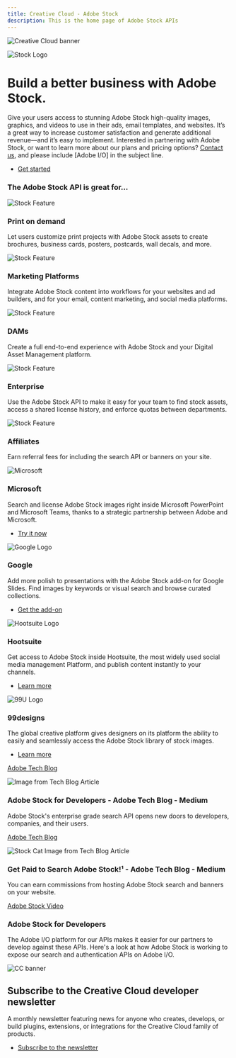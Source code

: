 ```yaml
---
title: Creative Cloud - Adobe Stock
description: This is the home page of Adobe Stock APIs 
---
```


<Hero slots="image, icon, heading, text, buttons" variant="halfwidth" />

![Creative Cloud banner](https://adobe.io/shared/images/cc-hero.png)

![Stock Logo](https://adobe.io/shared/icons/st_appicon_64.svg)

# Build a better business with Adobe Stock.

Give your users access to stunning Adobe Stock high-quality images, graphics, and videos to use in their ads, email templates, and websites. It’s a great way to increase customer satisfaction and generate additional revenue—and it’s easy to implement. Interested in partnering with Adobe Stock, or want to learn more about our plans and pricing options? [Contact us](mailto:Grp-AdobeStockPartnerships@adobe.com?subject=AdobeI/O), and please include [Adobe I/O] in the subject line.

* [Get started](https://www.adobe.io/apis/creativecloud/stock/docs.html)

<TitleBlock slots="heading" theme="dark" />

### The Adobe Stock API is great for...

<TextBlock slots="image, heading, text" width="33%" theme="dark" isCentered />

![Stock Feature](images/stock-feature1.jpg)

### Print on demand

Let users customize print projects with Adobe Stock assets to create brochures, business cards, posters, postcards, wall decals, and more.

<TextBlock slots="image, heading, text" width="33%" theme="dark" isCentered />

![Stock Feature](images/stock-feature2.jpg)

### Marketing Platforms

Integrate Adobe Stock content into workflows for your websites and ad builders, and for your email, content marketing, and social media platforms.

<TextBlock slots="image, heading, text" width="33%" theme="dark" isCentered />

![Stock Feature](images/stock-feature3.jpg)

### DAMs

Create a full end-to-end experience with Adobe Stock and your Digital Asset Management platform.

<TextBlock slots="image, heading, text" width="50%" theme="dark" isCentered />

![Stock Feature](images/stock-feature4.jpg)

### Enterprise

Use the Adobe Stock API to make it easy for your team to find stock assets, access a shared license history, and enforce quotas between departments.

<TextBlock slots="image, heading, text" width="50%" theme="dark" isCentered />


![Stock Feature](images/stock-feature5.jpg)

### Affiliates

Earn referral fees for including the search API or banners on your site.


<TextBlock slots="image, heading, text, links" width="25%" theme="light" isCentered />

![Microsoft](images/msfteams.png)

### Microsoft

Search and license Adobe Stock images right inside Microsoft PowerPoint and Microsoft Teams, thanks to a strategic partnership between Adobe and Microsoft.

- [Try it now](https://store.office.com/en-us/app.aspx?assetid=WA104380902)

<TextBlock slots="image, heading, text, links" width="25%" theme="light" isCentered />


![Google Logo](images/google-logo.png)

### Google

Add more polish to presentations with the Adobe Stock add-on for Google Slides. Find images by keywords or visual search and browse curated collections.

- [Get the add-on](https://chrome.google.com/webstore/detail/adobe-stock/hlademlgjnbejekiikfjchnggniijlpe)

<TextBlock slots="image, heading, text, links" width="25%" theme="light" isCentered />

![Hootsuite Logo](images/adobe-io-logos-hoot.svg)

### Hootsuite

Get access to Adobe Stock inside Hootsuite, the most widely used social media management Platform, and publish content instantly to your channels.

- [Learn more](https://hootsuite.com/pages/adobe)

<TextBlock slots="image, heading, text, links" width="25%" theme="light" isCentered />

![99U Logo](images/adobe-io-logos-99d.svg)

### 99designs

The global creative platform gives designers on its platform the ability to easily and seamlessly access the Adobe Stock library of stock images.

- [Learn more](https://99designs.com/promo/adobe-stock)

<ResourceCard slots="link, image, heading, text" width="45%" variant="vertical" />

[Adobe Tech Blog](https://medium.com/adobetech/adobe-stock-for-developers-913186f89415)

![Image from Tech Blog Article](images/stockfrommedium.png)

### Adobe Stock for Developers - Adobe Tech Blog - Medium

Adobe Stock's enterprise grade search API opens new doors to developers, companies, and their users.

<ResourceCard slots="link, image, heading, text" width="45%" variant="vertical" />

[Adobe Tech Blog](https://medium.com/adobetech/get-paid-to-search-adobe-stock-e2ba9a7c0312?source=friends_link&sk=50008766fb188abfa91bce5786baa1cf)

![Stock Cat Image from Tech Blog Article](images/stock_cat.png)

### Get Paid to Search Adobe Stock!¹ - Adobe Tech Blog - Medium

You can earn commissions from hosting Adobe Stock search and banners on your website.

<TextBlock slots="video, heading, text" />

[Adobe Stock Video](https://www.youtube.com/watch?v=uCcgozf0qVE&feature=youtu.be&ab_channel=AdobeDevelopers) 

### Adobe Stock for Developers

The Adobe I/O platform for our APIs makes it easier for our partners to develop against these APIs. Here's a look at how Adobe Stock is working to expose our search and authentication APIs on Adobe I/O.


<SummaryBlock slots="image, heading, text, buttons" background="rgb(9, 90, 186)" />

![CC banner](https://adobe.io/shared/images/cc-banner.png)

## Subscribe to the Creative Cloud developer newsletter 

A monthly newsletter featuring news for anyone who creates, develops, or build plugins, extensions, or integrations for the
Creative Cloud family of products.

* [Subscribe to the newsletter](https://www.adobe.com/subscription/ccdevnewsletter.html)
